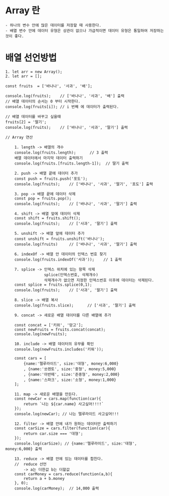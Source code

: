 # Array 란
    - 하나의 변수 안에 많은 데이터를 저장할 때 사용한다. 
    - 배열 변수 안에 데이터 유형은 상관이 없으나 가급적이면 데이터 유형은 통일하여 저장하는 것이 좋다.

# 배열 선언방법
    1. let arr = new Array();
    2. let arr = [];

    const fruits  = ['바나나', '사과', '배'];
    
    console.log(fruits);    // ['바나나', '사과', '배'] 출력
    // 배열 데이터의 순서는 0 부터 시작한다.
    console.log(fruits[i]); // i 번째 에 데이터가 출력된다.

    // 배열 데이터를 바꾸고 싶을때 
    fruits[2] = '딸기';
    console.log(fruits);    // ['바나나', '사과', '딸기'] 출력

    // Array 연산
        
        1. length -> 배열의 개수
        console.log(fruits.length);      // 3 출력
        배열 데이터에서 마지막 데이터 출력하기
        console.log(fruits.[fruits.length-1]);  // 딸기 출력

        2. push -> 배열 끝에 데이터 추가
        const push = fruits.push('포도');
        console.log(fruits);    // ['바나나', '사과', '딸기', '포도'] 출력

        3. pop -> 배열 끝에 데이터 삭제
        const pop = fruits.pop();
        console.log(fruits);    // ['바나나', '사과', '딸기'] 출력

        4. shift -> 배열 앞에 데이터 삭제
        const shift = fruits.shift();
        console.log(fruits);    // ['사과', '딸기'] 출력

        5. unshift -> 배열 앞에 데이터 추가
        const unshift = fruits.unshift('바나나');
        console.log(fruits)     // ['바나나', '사과', '딸기'] 출력

        6. indexOf -> 배열 안 데이터의 인덱스 번호 찾기
        console.log(fruits.indexOf('사과'));    // 1 출력

        7. splice -> 인덱스 위치에 있는 항목 삭제
                     splice(인덱스번호, 삭제개수)
                     삭제개수가 없으면 지정한 인덱스번호 이후에 데이터는 삭제된다.
        const splice = fruits.splice(0,1);
        console.log(fruits);    // ['사과', '딸기'] 출력

        8. slice -> 배열 복사
        console.log(fruits.slice);      // ['사과', '딸기'] 출력

        9. concat -> 새로운 배열 데이터를 다른 배열에 추가

        const concat = ['키위', '망고'];
        const newFruits = fruits.concat(concat);
        console.log(newFruits);

        10. include -> 배열 데이터의 유무를 확인
        console.log(newFruits.includes('키워'));
        
        const cars = [
            {name:'텔루라이드', size:'대형', money:6,000}
            , {name:'쏘렌토', size:'중형', money:5,000}
            , {name:'아반떼', size:'준중형', money:2,000}
            , {name:'스파크', size:'소형', money:1,000}
        ];

        11. map -> 새로운 배열을 만든다.
        const newCar = cars.map(function(car){
            return `나는 ${car.name} 사고싶어!!!!`
        });
        console.log(newCar); // 나는 텔루라이드 사고싶어!!!

        12. filter -> 배열 안에 내가 원하는 데이터만 출력하기
        const carSize = cars.filter(function(car){
            return car.size === '대형';            
        });
        console.log(carSize); // {name:'텔루라이드', size:'대형', money:6,000} 출력

        13. reduce -> 배열 안에 있는 데이터를 합친다.
        //  reduce 선언
            -> a는 더한값 b는 더할값
        const carMoney = cars.reduce(function(a,b){
            return a + b.money
        }, 0);
        console.log(carMoney);  // 14,000 출력

